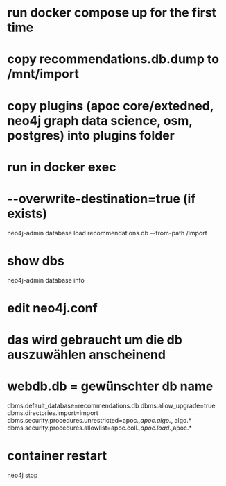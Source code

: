 # run docker compose up for the first time

# copy recommendations.db.dump to /mnt/import
# copy plugins (apoc core/extedned, neo4j graph data science, osm, postgres) into plugins folder

# run in docker exec
# --overwrite-destination=true (if exists)
neo4j-admin database load recommendations.db --from-path /import

# show dbs
neo4j-admin database info


# edit neo4j.conf
# das wird gebraucht um die db auszuwählen anscheinend
# webdb.db = gewünschter db name
dbms.default_database=recommendations.db
dbms.allow_upgrade=true
dbms.directories.import=import
dbms.security.procedures.unrestricted=apoc.*,apoc.algo.*, algo.*
dbms.security.procedures.allowlist=apoc.coll.*,apoc.load.*,apoc.*

# container restart
neo4j stop